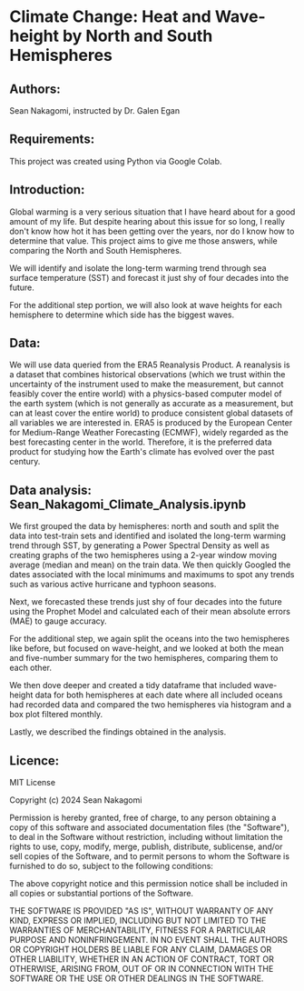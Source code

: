 # Climate Change: Heat and Wave-height by North and South Hemispheres
## Authors:
Sean Nakagomi, instructed by Dr. Galen Egan

## Requirements:
This project was created using Python via Google Colab.

## Introduction:
Global warming is a very serious situation that I have heard about for a good amount of my life. But despite hearing about this issue for so long, I really don't know how hot it has been getting over the years, nor do I know how to determine that value. This project aims to give me those answers, while comparing the North and South Hemispheres.

We will identify and isolate the long-term warming trend through sea surface temperature (SST) and forecast it just shy of four decades into the future.

For the additional step portion, we will also look at wave heights for each hemisphere to determine which side has the biggest waves.

## Data:
We will use data queried from the ERA5 Reanalysis Product. A reanalysis is a dataset that combines historical observations (which we trust within the uncertainty of the instrument used to make the measurement, but cannot feasibly cover the entire world) with a physics-based computer model of the earth system (which is not generally as accurate as a measurement, but can at least cover the entire world) to produce consistent global datasets of all variables we are interested in. ERA5 is produced by the European Center for Medium-Range Weather Forecasting (ECMWF), widely regarded as the best forecasting center in the world. Therefore, it is the preferred data product for studying how the Earth's climate has evolved over the past century.

## Data analysis: Sean_Nakagomi_Climate_Analysis.ipynb
We first grouped the data by hemispheres: north and south and split the data into test-train sets and identified and isolated the long-term warming trend through SST, by generating a Power Spectral Density as well as creating graphs of the two hemispheres using a 2-year window moving average (median and mean) on the train data. We then quickly Googled the dates associated with the local minimums and maximums to spot any trends such as various active hurricane and typhoon seasons.

Next, we forecasted these trends just shy of four decades into the future using the Prophet Model and calculated each of their mean absolute errors (MAE) to gauge accuracy.

For the additional step, we again split the oceans into the two hemispheres like before, but focused on wave-height, and we looked at both the mean and five-number summary for the two hemispheres, comparing them to each other.

We then dove deeper and created a tidy dataframe that included wave-height data for both hemispheres at each date where all included oceans had recorded data and compared the two hemispheres via histogram and a box plot filtered monthly.

Lastly, we described the findings obtained in the analysis.

## Licence:
MIT License

Copyright (c) 2024 Sean Nakagomi

Permission is hereby granted, free of charge, to any person obtaining a copy
of this software and associated documentation files (the "Software"), to deal
in the Software without restriction, including without limitation the rights
to use, copy, modify, merge, publish, distribute, sublicense, and/or sell
copies of the Software, and to permit persons to whom the Software is
furnished to do so, subject to the following conditions:

The above copyright notice and this permission notice shall be included in all
copies or substantial portions of the Software.

THE SOFTWARE IS PROVIDED "AS IS", WITHOUT WARRANTY OF ANY KIND, EXPRESS OR
IMPLIED, INCLUDING BUT NOT LIMITED TO THE WARRANTIES OF MERCHANTABILITY,
FITNESS FOR A PARTICULAR PURPOSE AND NONINFRINGEMENT. IN NO EVENT SHALL THE
AUTHORS OR COPYRIGHT HOLDERS BE LIABLE FOR ANY CLAIM, DAMAGES OR OTHER
LIABILITY, WHETHER IN AN ACTION OF CONTRACT, TORT OR OTHERWISE, ARISING FROM,
OUT OF OR IN CONNECTION WITH THE SOFTWARE OR THE USE OR OTHER DEALINGS IN THE
SOFTWARE.
